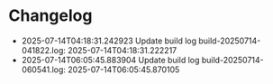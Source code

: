 # Changelog
- 2025-07-14T04:18:31.242923 Update build log build-20250714-041822.log: 2025-07-14T04:18:31.222217
- 2025-07-14T06:05:45.883904 Update build log build-20250714-060541.log: 2025-07-14T06:05:45.870105

